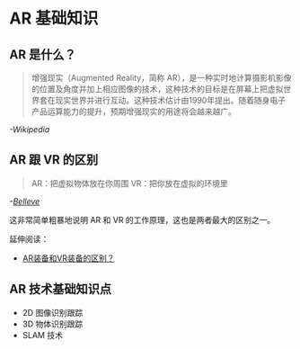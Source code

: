# AR 基础知识


## AR 是什么？

> 增强现实（Augmented Reality，简称 AR），是一种实时地计算摄影机影像的位置及角度并加上相应图像的技术，这种技术的目标是在屏幕上把虚拟世界套在现实世界并进行互动。这种技术估计由1990年提出。随着随身电子产品运算能力的提升，预期增强现实的用途将会越来越广。

*-Wikipedia*


## AR 跟 VR 的区别

> AR：把虚拟物体放在你周围
> VR：把你放在虚拟的环境里

*-[Belleve](https://www.zhihu.com/question/24128481/answer/92595129)*

这非常简单粗暴地说明 AR 和 VR 的工作原理，这也是两者最大的区别之一。

延伸阅读：

- [AR装备和VR装备的区别？](https://www.zhihu.com/question/24128481/answer/106155090)

## AR 技术基础知识点

- 2D 图像识别跟踪
- 3D 物体识别跟踪
- SLAM 技术